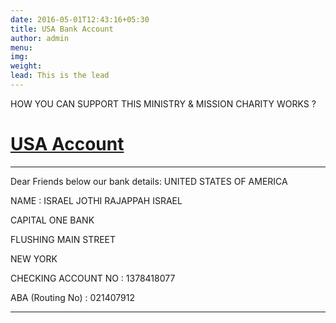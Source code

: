 ```yaml
---
date: 2016-05-01T12:43:16+05:30
title: USA Bank Account
author: admin
menu: 
img: 
weight: 
lead: This is the lead 
---
```

HOW YOU CAN SUPPORT THIS MINISTRY & MISSION CHARITY WORKS ?
 
 <a href="http://www.israelrajappah.com/usaac"><h1>USA Account</a></h1>  
 
-----------------------------------------------------------------------------------------------------------------------
Dear Friends below our bank details:
UNITED STATES OF AMERICA

NAME   :    ISRAEL JOTHI RAJAPPAH ISRAEL

CAPITAL ONE BANK

FLUSHING MAIN STREET

NEW YORK 

CHECKING ACCOUNT NO :  1378418077

ABA (Routing No)                :  021407912  

-------------------------------------------------------------------------------------------------------------------